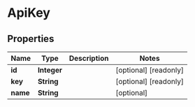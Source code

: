 

# ApiKey

## Properties

Name | Type | Description | Notes
------------ | ------------- | ------------- | -------------
**id** | **Integer** |  |  [optional] [readonly]
**key** | **String** |  |  [optional] [readonly]
**name** | **String** |  |  [optional]



